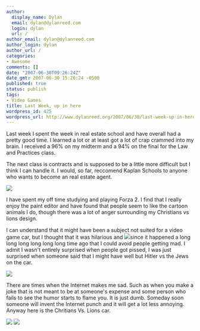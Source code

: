 ```yaml
---
author:
  display_name: Dylan
  email: dylan@dylanreed.com
  login: dylan
  url: /
author_email: dylan@dylanreed.com
author_login: dylan
author_url: /
categories:
- Awesome
comments: []
date: "2007-06-30T09:26:24Z"
date_gmt: 2007-06-30 15:26:24 -0500
published: true
status: publish
tags:
- Video Games
title: Last Week, up in here
wordpress_id: 425
wordpress_url: http://www.dylanreed.org/2007/06/30/last-week-up-in-here/
---
```


Last week I spent the week in real estate school and have overall had a pretty good time. I learned a lot or at least got a lot of crap crammed into my brain. I received a 96% on my midterm and a 94% on the final for the Law and Practices class.

The next class is contracts and is supposed to be a little more difficult but I think I can handle it. I would, so far, reccomend Kaplan Schools to anyone who wants to become an real estate agent.

![][1]

   [1]: http://farm2.static.flickr.com/1235/664508558_7aa0c230a3.jpg?v=0

I have spent my off time studying and playing Forza 2. I find that I really enjoy the paint editor and have found that people seem to like the cartoon animals I do, though there was a lot of anger surrounding my Christians vs lions design. 

I can understand that it might have been a subject not suited for a video game car, but I thought that it was hilarious and ![][2]since it happened a long long long long long long time ago that I could avoid people getting mad. I admit I wasn't entirely surprised when people got pissed, I was just surprised when someone said that I might have well but Hitler vs the Jews on the car. 

   [2]: http://farm2.static.flickr.com/1042/663780359_b5c5cc3aae.jpg?v=0

![][3]

   [3]: http://farm2.static.flickr.com/1426/624567203_37c1370914.jpg?v=0

There are times when the Internet makes me sad. Such as when you make a joke that is not meant to be at someone's expense and some person who fails to see the humor starts to flame you. It is just dumb. Someday soon someone will invent the Internet punch and it will get a lot less annoying. Anyway here is the Chritians Vs. Lions car.

![][4] ![][5]

   [4]: http://farm2.static.flickr.com/1232/624567259_8e4a5f65b7.jpg?v=0
   [5]: http://farm2.static.flickr.com/1323/624567239_980181ed93.jpg?v=0

